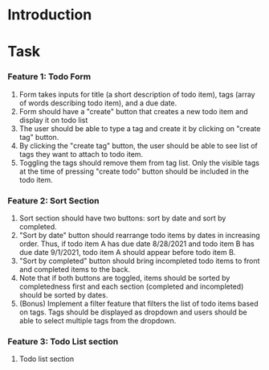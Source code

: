 # Introduction

# Task
### Feature 1: Todo Form
1. Form takes inputs for title (a short description of todo item), tags (array of words describing todo item), and a due date.
2. Form should have a "create" button that creates a new todo item and display it on todo list
3. The user should be able to type a tag and create it by clicking on "create tag" button. 
4. By clicking the "create tag" button, the user should be able to see list of tags they want to attach to todo item.
5. Toggling the tags should remove them from tag list. Only the visible tags at the time of pressing "create todo" button should be included in the todo item.

### Feature 2: Sort Section
1. Sort section should have two buttons: sort by date and sort by completed.
2. "Sort by date" button should rearrange todo items by dates in increasing order. Thus, if todo item A has due date 8/28/2021 and todo item B has due date 9/1/2021, todo item A should appear before todo item B.
3. "Sort by completed" button should bring incompleted todo items to front and completed items to the back.
4. Note that if both buttons are toggled, items should be sorted by completedness first and each section (completed and incompleted) should be sorted by dates.
5. (Bonus) Implement a filter feature that filters the list of todo items based on tags. Tags should be displayed as dropdown and users should be able to select multiple tags from the dropdown. 

### Feature 3: Todo List section
1. Todo list section
